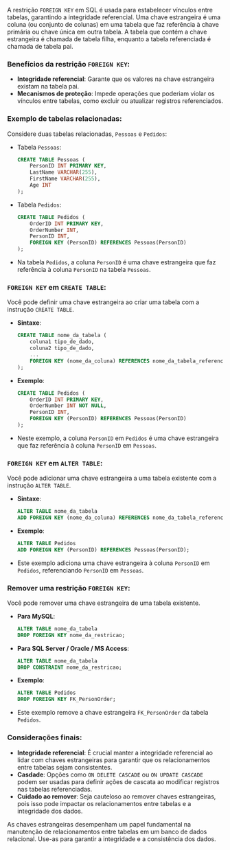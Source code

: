 A restrição `FOREIGN KEY` em SQL é usada para estabelecer vínculos entre tabelas, garantindo a integridade referencial. Uma chave estrangeira é uma coluna (ou conjunto de colunas) em uma tabela que faz referência à chave primária ou chave única em outra tabela. A tabela que contém a chave estrangeira é chamada de tabela filha, enquanto a tabela referenciada é chamada de tabela pai.

### Benefícios da restrição `FOREIGN KEY`:

- **Integridade referencial**: Garante que os valores na chave estrangeira existam na tabela pai.
- **Mecanismos de proteção**: Impede operações que poderiam violar os vínculos entre tabelas, como excluir ou atualizar registros referenciados.

### Exemplo de tabelas relacionadas:

Considere duas tabelas relacionadas, `Pessoas` e `Pedidos`:

- Tabela `Pessoas`:
    ```sql
    CREATE TABLE Pessoas (
        PersonID INT PRIMARY KEY,
        LastName VARCHAR(255),
        FirstName VARCHAR(255),
        Age INT
    );
    ```

- Tabela `Pedidos`:
    ```sql
    CREATE TABLE Pedidos (
        OrderID INT PRIMARY KEY,
        OrderNumber INT,
        PersonID INT,
        FOREIGN KEY (PersonID) REFERENCES Pessoas(PersonID)
    );
    ```

- Na tabela `Pedidos`, a coluna `PersonID` é uma chave estrangeira que faz referência à coluna `PersonID` na tabela `Pessoas`.

### `FOREIGN KEY` em `CREATE TABLE`:

Você pode definir uma chave estrangeira ao criar uma tabela com a instrução `CREATE TABLE`.

- **Sintaxe**:
    ```sql
    CREATE TABLE nome_da_tabela (
        coluna1 tipo_de_dado,
        coluna2 tipo_de_dado,
        ...
        FOREIGN KEY (nome_da_coluna) REFERENCES nome_da_tabela_referenciada(nome_da_coluna_referenciada)
    );
    ```

- **Exemplo**:
    ```sql
    CREATE TABLE Pedidos (
        OrderID INT PRIMARY KEY,
        OrderNumber INT NOT NULL,
        PersonID INT,
        FOREIGN KEY (PersonID) REFERENCES Pessoas(PersonID)
    );
    ```

- Neste exemplo, a coluna `PersonID` em `Pedidos` é uma chave estrangeira que faz referência à coluna `PersonID` em `Pessoas`.

### `FOREIGN KEY` em `ALTER TABLE`:

Você pode adicionar uma chave estrangeira a uma tabela existente com a instrução `ALTER TABLE`.

- **Sintaxe**:
    ```sql
    ALTER TABLE nome_da_tabela
    ADD FOREIGN KEY (nome_da_coluna) REFERENCES nome_da_tabela_referenciada(nome_da_coluna_referenciada);
    ```

- **Exemplo**:
    ```sql
    ALTER TABLE Pedidos
    ADD FOREIGN KEY (PersonID) REFERENCES Pessoas(PersonID);
    ```

- Este exemplo adiciona uma chave estrangeira à coluna `PersonID` em `Pedidos`, referenciando `PersonID` em `Pessoas`.

### Remover uma restrição `FOREIGN KEY`:

Você pode remover uma chave estrangeira de uma tabela existente.

- **Para MySQL**:
    ```sql
    ALTER TABLE nome_da_tabela
    DROP FOREIGN KEY nome_da_restricao;
    ```

- **Para SQL Server / Oracle / MS Access**:
    ```sql
    ALTER TABLE nome_da_tabela
    DROP CONSTRAINT nome_da_restricao;
    ```

- **Exemplo**:
    ```sql
    ALTER TABLE Pedidos
    DROP FOREIGN KEY FK_PersonOrder;
    ```

- Este exemplo remove a chave estrangeira `FK_PersonOrder` da tabela `Pedidos`.

### Considerações finais:

- **Integridade referencial**: É crucial manter a integridade referencial ao lidar com chaves estrangeiras para garantir que os relacionamentos entre tabelas sejam consistentes.
- **Casdade**: Opções como `ON DELETE CASCADE` ou `ON UPDATE CASCADE` podem ser usadas para definir ações de cascata ao modificar registros nas tabelas referenciadas.
- **Cuidado ao remover**: Seja cauteloso ao remover chaves estrangeiras, pois isso pode impactar os relacionamentos entre tabelas e a integridade dos dados.

As chaves estrangeiras desempenham um papel fundamental na manutenção de relacionamentos entre tabelas em um banco de dados relacional. Use-as para garantir a integridade e a consistência dos dados.